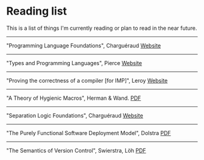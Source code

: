 # Reading list

This is a list of things I'm currently reading or plan to read in the near future.

---
"Programming Language Foundations", Charguéraud
[Website](https://deepspec.github.io/sf/plf-current/index.html)

---
"Types and Programming Languages", Pierce
[Website](https://www.cis.upenn.edu/~bcpierce/tapl/)

---
"Proving the correctness of a compiler [for IMP]", Leroy
[Website](https://xavierleroy.org/courses/EUTypes-2019/)

---
"A Theory of Hygienic Macros", Herman & Wand.
[PDF](http://www.ccs.neu.edu/home/wand/papers/herman-wand-07.pdf)

---
"Separation Logic Foundations", Charguéraud
[Website](https://deepspec.github.io/sf/slf-current/index.html)

---
"The Purely Functional Software Deployment Model", Dolstra
[PDF](https://edolstra.github.io/pubs/phd-thesis.pdf)

---
"The Semantics of Version Control", Swierstra, Löh
[PDF](https://citeseerx.ist.psu.edu/viewdoc/download?doi=10.1.1.722.4574&rep=rep1&type=pdf)

